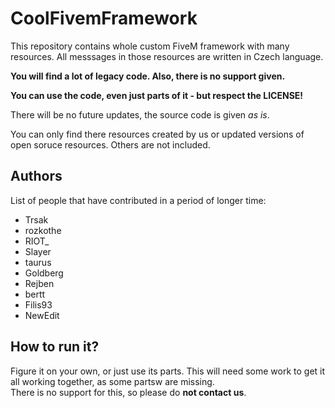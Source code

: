 # CoolFivemFramework
This repository contains whole custom FiveM framework with many resources. All messsages in those resources are written in Czech language.  

**You will find a lot of legacy code. Also, there is no support given.**  

**You can use the code, even just parts of it - but respect the LICENSE!**  

There will be no future updates, the source code is given *as is*.  

You can only find there resources created by us or updated versions of open soruce resources. Others are not included.  

## Authors 
List of people that have contributed in a period of longer time:
- Trsak
- rozkothe
- RIOT_
- Slayer
- taurus
- Goldberg
- Rejben
- bertt
- Filis93
- NewEdit

## How to run it?
Figure it on your own, or just use its parts. This will need some work to get it all working together, as some partsw are missing.    
There is no support for this, so please do **not contact us**.
